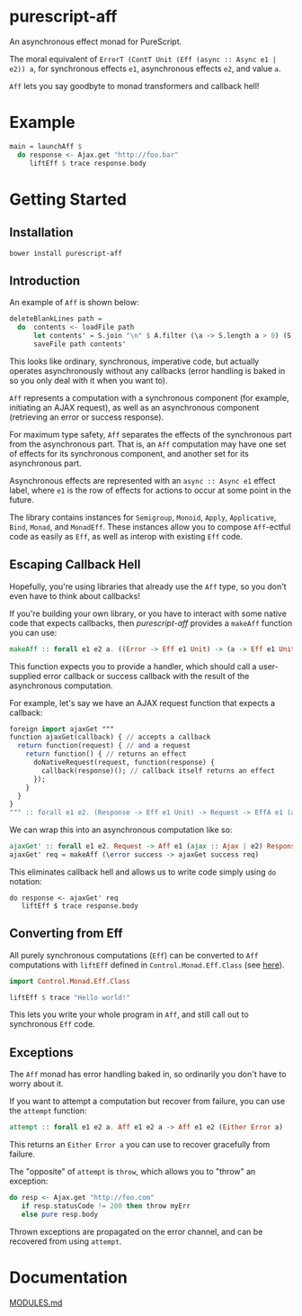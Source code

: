 # purescript-aff

An asynchronous effect monad for PureScript.

The moral equivalent of `ErrorT (ContT Unit (Eff (async :: Async e1 | e2)) a`, for synchronous effects `e1`, asynchronous effects `e2`, and value `a`.

`Aff` lets you say goodbyte to monad transformers and callback hell!

# Example

```purescript
main = launchAff $ 
  do response <- Ajax.get "http://foo.bar"
     liftEff $ trace response.body
```

# Getting Started

## Installation

```
bower install purescript-aff
```

## Introduction

An example of `Aff` is shown below:

```purescript
deleteBlankLines path =
  do  contents <- loadFile path
      let contents' = S.join "\n" $ A.filter (\a -> S.length a > 0) (S.split "\n" contents)
      saveFile path contents'
```

This looks like ordinary, synchronous, imperative code, but actually operates asynchronously without any callbacks (error handling is baked in so you only deal with it when you want to).

`Aff` represents a computation with a synchronous component (for example, initiating an AJAX request), as well as an asynchronous component (retrieving an error or success response).

For maximum type safety, `Aff` separates the effects of the synchronous part from the asynchronous part. That is, an `Aff` computation may have one set of effects for its synchronous component, and another set for its asynchronous part. 

Asynchronous effects are represented with an `async :: Async e1` effect label, where `e1` is the row of effects for actions to occur at some point in the future.

The library contains instances for `Semigroup`, `Monoid`, `Apply`, `Applicative`, `Bind`, `Monad`, and `MonadEff`. These instances allow you to compose `Aff`-ectful code as easily as `Eff`, as well as interop with existing `Eff` code.

## Escaping Callback Hell

Hopefully, you're using libraries that already use the `Aff` type, so you don't even have to think about callbacks!

If you're building your own library, or you have to interact with some native code that expects callbacks, then *purescript-aff* provides a `makeAff` function you can use:

```purescript
makeAff :: forall e1 e2 a. ((Error -> Eff e1 Unit) -> (a -> Eff e1 Unit) -> EffA e1 e2 Unit) -> Aff e1 e2 a
```

This function expects you to provide a handler, which should call a user-supplied error callback or success callback with the result of the asynchronous computation.

For example, let's say we have an AJAX request function that expects a callback:

```purescript
foreign import ajaxGet """
function ajaxGet(callback) { // accepts a callback
  return function(request) { // and a request
    return function() { // returns an effect
      doNativeRequest(request, function(response) {
        callback(response)(); // callback itself returns an effect
      });
    }
  }
}
""" :: forall e1 e2. (Response -> Eff e1 Unit) -> Request -> EffA e1 (ajax :: Ajax | e2) Unit
```

We can wrap this into an asynchronous computation like so:

```purescript
ajaxGet' :: forall e1 e2. Request -> Aff e1 (ajax :: Ajax | e2) Response
ajaxGet' req = makeAff (\error success -> ajaxGet success req)
```

This eliminates callback hell and allows us to write code simply using `do` notation:

```
do response <- ajaxGet' req
   liftEff $ trace response.body
```

## Converting from Eff

All purely synchronous computations (`Eff`) can be converted to `Aff` computations with `liftEff` defined in `Control.Monad.Eff.Class` (see [here](https://github.com/paf31/purescript-monad-eff)).

```purescript
import Control.Monad.Eff.Class

liftEff $ trace "Hello world!"
```

This lets you write your whole program in `Aff`, and still call out to synchronous `Eff` code.

## Exceptions

The `Aff` monad has error handling baked in, so ordinarily you don't have to worry about it.

If you want to attempt a computation but recover from failure, you can use the `attempt` function:

```purescript
attempt :: forall e1 e2 a. Aff e1 e2 a -> Aff e1 e2 (Either Error a)
```

This returns an `Either Error a` you can use to recover gracefully from failure.

The "opposite" of `attempt` is `throw`, which allows you to "throw" an exception:

```purescript
do resp <- Ajax.get "http://foo.com"
   if resp.statusCode != 200 then throw myErr 
   else pure resp.body
```

Thrown exceptions are propagated on the error channel, and can be recovered from using `attempt`.

# Documentation

[MODULES.md](MODULES.md)
